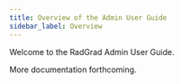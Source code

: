 ```yaml
---
title: Overview of the Admin User Guide
sidebar_label: Overview
---
```


Welcome to the RadGrad Admin User Guide.

More documentation forthcoming.
